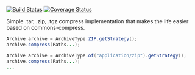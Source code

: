 [![Build Status](https://travis-ci.org/thiaguten/simple-compress.svg)](https://travis-ci.org/thiaguten/simple-compress)
[![Coverage Status](https://coveralls.io/repos/github/thiaguten/simple-compress/badge.svg?branch=master)](https://coveralls.io/github/thiaguten/simple-compress?branch=master)

Simple .tar, .zip, .tgz compress implementation that makes the life easier based on commons-compress.

```java
Archive archive = ArchiveType.ZIP.getStrategy();
archive.compress(Paths...);

Archive archive = ArchiveType.of("application/zip").getStrategy();
archive.compress(Paths...);
...
```